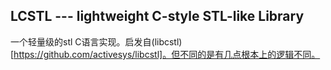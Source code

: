 ## LCSTL --- lightweight C-style STL-like Library ##
一个轻量级的stl C语言实现。启发自(libcstl)[https://github.com/activesys/libcstl]。但不同的是有几点根本上的逻辑不同。

